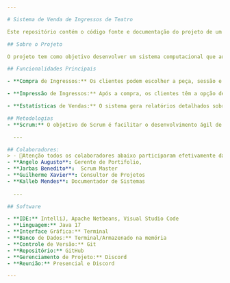 ```yaml
---

# Sistema de Venda de Ingressos de Teatro

Este repositório contém o código fonte e documentação do projeto de um sistema de venda de ingressos para um sistema simulado de um teatro, desenvolvido para o Projeto Integrador do curso de Análise e Desenvolvimento de Sistemas da Faculdade SENAI FATESG.

## Sobre o Projeto

O projeto tem como objetivo desenvolver um sistema computacional que automatize e gerencie a venda de ingressos para o Teatro ABC. O sistema permite aos clientes selecionar peças teatrais, sessões (manhã, tarde, noite) e áreas de assentos (plateia A, plateia B, camarote, frisa, balcão nobre) através de uma interface intuitiva. Além disso, oferece funcionalidades para imprimir comprovantes de ingressos e gerar estatísticas detalhadas de vendas.

## Funcionalidades Principais

- **Compra de Ingressos:** Os clientes podem escolher a peça, sessão e área de assento desejadas, efetuando a compra através do sistema informando o CPF.

- **Impressão de Ingressos:** Após a compra, os clientes têm a opção de imprimir o comprovante de ingresso diretamente na plataforma.

- **Estatísticas de Vendas:** O sistema gera relatórios detalhados sobre o desempenho das vendas, incluindo análises sobre popularidade de peças, ocupação de poltronas, lucratividade por sessão e peça.

## Metodologias
- **Scrum:** O objetivo do Scrum é facilitar o desenvolvimento ágil de software através de ciclos curtos e iterativos (sprints), promovendo transparência, colaboração intensa e adaptação contínua às mudanças, para entregar valor de forma rápida e eficaz aos clientes.

  ---

## Colaboradores:
> - 🚨Atenção todos os colaboradores abaixo participaram efetivamente da parte de Desenvolvimento, Analise e Testador do Sistema
- **Angelo Augusto**: Gerente de Portifolio,
- **Jarbas Benedito**:  Scrum Master
- **Guilherme Xavier**: Consultor de Projetos
- **Kalleb Mendes**: Documentador de Sistemas
  
  ---

## Software

- **IDE:** IntelliJ, Apache Netbeans, Visual Studio Code
- **Linguagem:** Java 17
- **Interface Gráfica:** Terminal
- **Banco de Dados:** Terminal/Armazenado na memória
- **Controle de Versão:** Git
- **Repositório:** GitHub
- **Gerenciamento de Projeto:** Discord
- **Reunião:** Presencial e Discord

---
```


